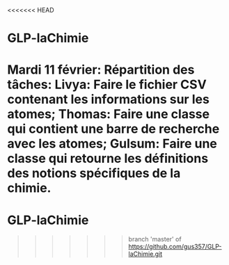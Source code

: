 <<<<<<< HEAD
# GLP-laChimie

Mardi 11 février:
  Répartition des tâches:
    Livya: Faire le fichier CSV contenant les informations sur les atomes;
    Thomas: Faire une classe qui contient une barre de recherche avec les atomes;
    Gulsum: Faire une classe qui retourne les définitions des notions spécifiques de la chimie.
=======
# GLP-laChimie
>>>>>>> branch 'master' of https://github.com/gus357/GLP-laChimie.git

